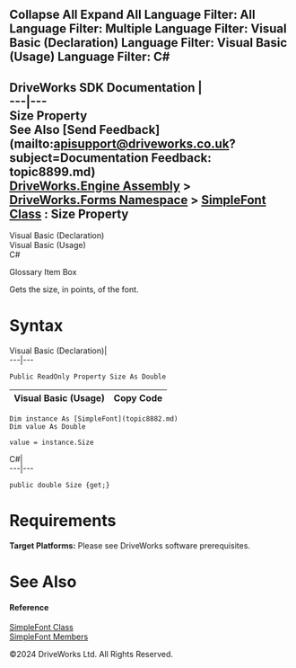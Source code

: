        

 Collapse All Expand All  Language Filter: All  Language Filter: Multiple  Language Filter: Visual Basic (Declaration) Language Filter: Visual Basic (Usage) Language Filter: C#  
---  
DriveWorks SDK Documentation  |   
---|---  
Size Property   
See Also [Send Feedback](mailto:apisupport@driveworks.co.uk?subject=Documentation Feedback: topic8899.md)  
[DriveWorks.Engine Assembly](topic2156.md) > [DriveWorks.Forms Namespace](topic7266.md) > [SimpleFont Class](topic8882.md) : Size Property  
---  
  
Visual Basic (Declaration)    
Visual Basic (Usage)    
C# 

Glossary Item Box

Gets the size, in points, of the font. 

# Syntax

Visual Basic (Declaration)|   
---|---  
      
    
    Public ReadOnly Property Size As Double  
  
Visual Basic (Usage)| Copy Code  
---|---  
      
    
    Dim instance As [SimpleFont](topic8882.md)
    Dim value As Double
     
    value = instance.Size  
  
C#|   
---|---  
      
    
    public double Size {get;}  
  
# Requirements

**Target Platforms:** Please see DriveWorks software prerequisites.

# See Also

#### Reference

[SimpleFont Class](topic8882.md)   
[SimpleFont Members](topic8883.md)

©2024 DriveWorks Ltd. All Rights Reserved.
